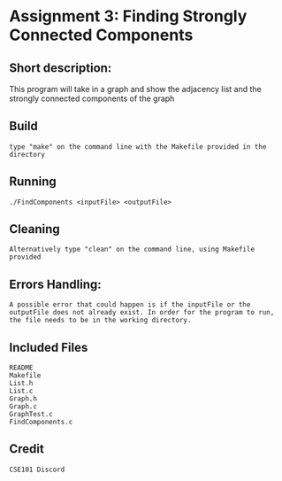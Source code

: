 # Assignment 3: Finding Strongly Connected Components

## Short description:
This program will take in a graph and show the adjacency list and the strongly connected components of the graph

## Build
	type "make" on the command line with the Makefile provided in the directory

## Running
	./FindComponents <inputFile> <outputFile>

## Cleaning
	Alternatively type "clean" on the command line, using Makefile provided

## Errors Handling:
	A possible error that could happen is if the inputFile or the outputFile does not already exist. In order for the program to run, the file needs to be in the working directory.

## Included Files
	README
	Makefile
	List.h
	List.c
	Graph.h
	Graph.c
	GraphTest.c
	FindComponents.c 

## Credit
	CSE101 Discord
	



























































